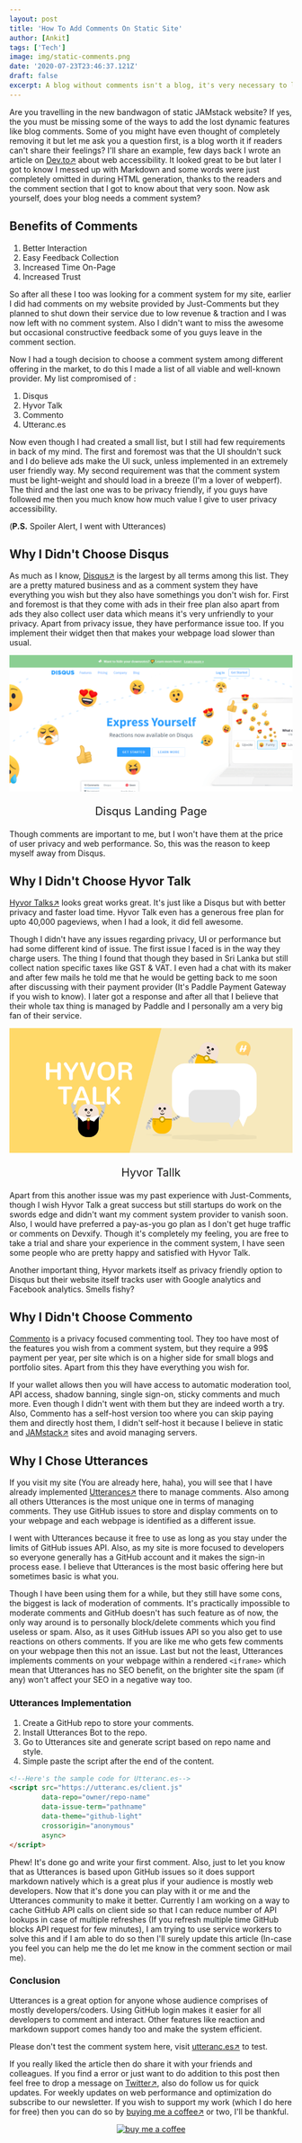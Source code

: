 ```yaml
---
layout: post
title: 'How To Add Comments On Static Site'
author: [Ankit]
tags: ['Tech']
image: img/static-comments.png
date: '2020-07-23T23:46:37.121Z'
draft: false
excerpt: A blog without comments isn't a blog, it's very necessary to let your audience talk to you and leave their thoughts as they read the content. Learn how I implemented it on a static site.
---
```


Are you travelling in the new bandwagon of static JAMstack website? If yes, the you must be missing some of the ways to add the lost dynamic features like blog comments. Some of you might have even thought of completely removing it but let me ask you a question first, is a blog worth it if readers can't share their feelings? I'll share an example, few days back I wrote an article on [Dev.to↗](https://dev.to/devxify) about web accessibility. It looked great to be but later I got to know I messed up with Markdown and some words were just completely omitted in during HTML generation, thanks to the readers and the comment section that I got to know about that very soon. Now ask yourself, does your blog needs a comment system?

## Benefits of Comments

1. Better Interaction
2. Easy Feedback Collection
3. Increased Time On-Page
4. Increased Trust

So after all these I too was looking for a comment system for my site, earlier I did had comments on my website provided by Just-Comments but they planned to shut down their service due to low revenue & traction and I was now left with no comment system. Also I didn't want to miss the awesome but occasional constructive feedback some of you guys leave in the comment section.

Now I had a tough decision to choose a comment system among different offering in the market, to do this I made a list of all viable and well-known provider. My list compromised of :

1. Disqus
2. Hyvor Talk
3. Commento
4. Utteranc.es 

Now even though I had created a small list, but I still had few requirements in back of my mind. The first and foremost was that the UI shouldn't suck and I do believe ads make the UI suck, unless implemented in an extremely user friendly way. My second requirement was that the comment system must be light-weight and should load in a breeze (I'm a lover of webperf). The third and the last one was to be privacy friendly, if you guys have followed me then you much know how much value I give to user privacy accessibility.

(**P.S.** Spoiler Alert, I went with Utterances)

## Why I Didn't Choose Disqus

As much as I know, [Disqus↗](https://disqus.com/) is the largest by all terms among this list. They are a pretty matured business and as a comment system they have everything you wish but they also have somethings you don't wish for. First and foremost is that they come with ads in their free plan also apart from ads they also collect user data which means it's very unfriendly to your privacy. Apart from privacy issue, they have performance issue too. If you implement their widget then that makes your webpage load slower than usual.

![Disqus Landing Page](img/disqus.png)
<p style="text-align: center; font-size:1.25rem">Disqus Landing Page</p>

Though comments are important to me, but I won't have them at the price of user privacy and web performance. So, this was the reason to keep myself away from Disqus.

## Why I Didn't Choose Hyvor Talk

[Hyvor Talks↗](https://talk.hyvor.com) looks great works great. It's just like a Disqus but with better privacy and faster load time. Hyvor Talk even has a generous free plan for upto 40,000 pageviews, when I had a look, it did fell awesome. 

Though I didn't have any issues regarding privacy, UI or performance but had some different kind of issue. The first issue I faced is in the way they charge users. The thing I found that though they based in Sri Lanka but still collect nation specific taxes like GST & VAT. I even had a chat with its maker and after few mails he told me that he would be getting back to me soon after discussing with their payment provider (It's Paddle Payment Gateway if you wish to know). I later got a response and after all that I believe that their whole tax thing is managed by Paddle and I personally am a very big fan of their service.

![Hyvor Talk](img/hyvor-talk.png)
<p style="text-align: center; font-size:1.25rem">Hyvor Tallk</p>

Apart from this another issue was my past experience with Just-Comments, though I wish Hyvor Talk a great success but still startups do work on the swords edge and didn't want my comment system provider to vanish soon. Also, I would have preferred a pay-as-you go plan as I don't get huge traffic or comments on Devxify. Though it's completely my feeling, you are free to take a trial and share your experience in the comment system, I have seen some people who are pretty happy and satisfied with Hyvor Talk.

Another important thing, Hyvor markets itself as privacy friendly option to Disqus but their website itself tracks user with Google analytics and Facebook analytics. Smells fishy?

## Why I Didn't Choose Commento

[Commento](https://commento.io/) is a privacy focused commenting tool. They too have most of the features you wish from a comment system, but they require a 99$ payment per year, per site which is on a higher side for small blogs and portfolio sites. Apart from this they have everything you wish for.

If your wallet allows then you will have access to automatic moderation tool, API access, shadow banning, single sign-on, sticky comments and much more. Even though I didn't went with them but they are indeed worth a try. Also, Commento has a self-host version too where you can skip paying them and directly host them, I didn't self-host it because I believe in static and [JAMstack↗](https://www.devxify.com/jamstack-for-web/) sites and avoid managing servers.

## Why I Chose Utterances

If you visit my site (You are already here, haha), you will see that I have already implemented [Utterances↗](https://utteranc.es/) there to manage comments. Also among all others Utterances is the most unique one in terms of managing comments. They use GitHub issues to store and display comments on to your webpage and each webpage is identified as a different issue.

I went with Utterances because it free to use as long as you stay under the limits of GitHub issues API. Also, as my site is more focused to developers so everyone generally has a GitHub account and it makes the sign-in process ease. I believe that Utterances is the most basic offering here but sometimes basic is what you.

Though I have been using them for a while, but they still have some cons, the biggest is lack of moderation of comments. It's practically impossible to moderate comments and GitHub doesn't has such feature as of now, the only way around is to personally block/delete comments which you find useless or spam. Also, as it uses GitHub issues API so you also get to use reactions on others comments. If you are like me who gets few comments on your webpage then this not an issue. Last but not the least, Utterances implements comments on your webpage within a rendered `<iframe>` which mean that Utterances has no SEO benefit, on the brighter site the spam (if any) won't affect your SEO in a negative way too.

### Utterances Implementation

1. Create a GitHub repo to store your comments.
2. Install Utterances Bot to the repo.
3. Go to Utterances site and generate script based on repo name and style.
4. Simple paste the script after the end of the content.

```html
<!--Here's the sample code for Utteranc.es-->
<script src="https://utteranc.es/client.js"
        data-repo="owner/repo-name"
        data-issue-term="pathname"
        data-theme="github-light"
        crossorigin="anonymous"
        async>
</script>
```

Phew! It's done go and write your first comment. Also, just to let you know that as Utterances is based upon GitHub issues so it does support markdown natively which is a great plus if your audience is mostly web developers. Now that it's done you can play with it or me and the Utterances community to make it better. Currently I am working on a way to cache GitHub API calls on client side so that I can reduce number of API lookups in case of multiple refreshes (If you refresh multiple time GitHub blocks API request for few minutes), I am trying to use service workers to solve this and if I am able to do so then I'll surely update this article (In-case you feel you can help me the do let me know in the comment section or mail me).

### Conclusion

Utterances is a great option for anyone whose audience comprises of mostly developers/coders. Using GitHub login makes it easier for all developers to comment and interact. Other features like reaction and markdown support comes handy too and make the system efficient.

Please don't test the comment system here, visit [utteranc.es↗](https://utteranc.es) to test.

If you really liked the article then do share it with your friends and colleagues. If you find a error or just want to do addition to this post then feel free to drop a message on [Twitter↗](https://twitter.com/devxify), also do follow us for quick updates. For weekly updates on web performance and optimization do subscribe to our newsletter. If you wish to support my work (which I do here for free) then you can do so by [buying me a coffee↗](https://www.buymeacoffee.com/Devxify) or two, I'll be thankful.

<p style="text-align:center">
<a href="https://www.buymeacoffee.com/Devxify" rel="noreferrer nofollow" target="_blank"><img alt="buy me a coffee" src="https://devstorage.b-cdn.net/bmc.svg"></a>
</p>
<!--Comments System-->
<script src="https://utteranc.es/client.js" data-repo="Devxify/devxify-comment" data-issue-term="pathname" data-theme="github-light" crossorigin="anonymous" async>
</script>
